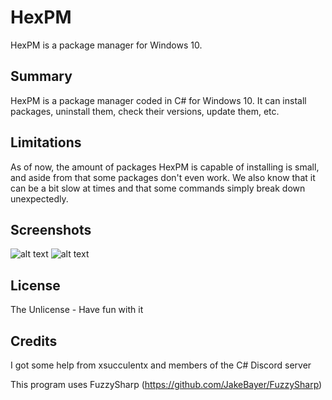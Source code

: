 # HexPM
HexPM is a package manager for Windows 10.

## Summary
HexPM is a package manager coded in C# for Windows 10. It can install packages, uninstall them, check their versions, update them, etc.

## Limitations
As of now, the amount of packages HexPM is capable of installing is small, and aside from that some packages don't even work. We also know that it can be a bit slow at times and that some commands simply break down unexpectedly.

## Screenshots
![alt text](https://cdn.discordapp.com/attachments/606270006040199209/796170724795482213/unknown.png)
![alt text](https://cdn.discordapp.com/attachments/606270006040199209/796170849773813770/unknown.png)

## License
The Unlicense - Have fun with it

## Credits
I got some help from xsucculentx and members of the C# Discord server

This program uses FuzzySharp (https://github.com/JakeBayer/FuzzySharp)
